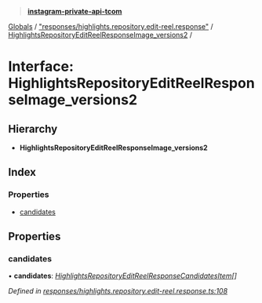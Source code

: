 > **[instagram-private-api-tcom](../README.md)**

[Globals](../README.md) / ["responses/highlights.repository.edit-reel.response"](../modules/_responses_highlights_repository_edit_reel_response_.md) / [HighlightsRepositoryEditReelResponseImage_versions2](_responses_highlights_repository_edit_reel_response_.highlightsrepositoryeditreelresponseimage_versions2.md) /

# Interface: HighlightsRepositoryEditReelResponseImage_versions2

## Hierarchy

* **HighlightsRepositoryEditReelResponseImage_versions2**

## Index

### Properties

* [candidates](_responses_highlights_repository_edit_reel_response_.highlightsrepositoryeditreelresponseimage_versions2.md#candidates)

## Properties

###  candidates

• **candidates**: *[HighlightsRepositoryEditReelResponseCandidatesItem](_responses_highlights_repository_edit_reel_response_.highlightsrepositoryeditreelresponsecandidatesitem.md)[]*

*Defined in [responses/highlights.repository.edit-reel.response.ts:108](https://github.com/cuonglnhust/instagram-private-api-tcom/blob/3e16058/src/responses/highlights.repository.edit-reel.response.ts#L108)*
